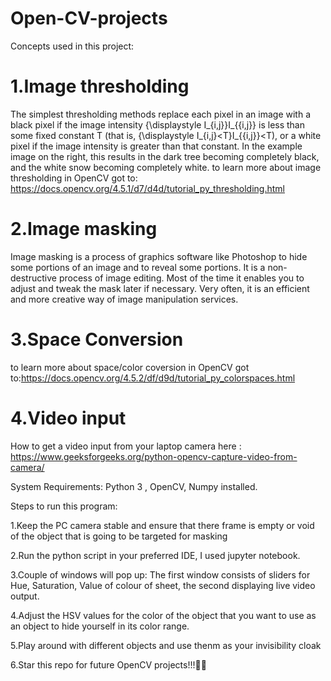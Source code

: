 # Open-CV-projects

Concepts used in this project:

# 1.Image thresholding 
  The simplest thresholding methods replace each pixel in an image with a black pixel if the image intensity {\displaystyle I_{i,j}}I_{{i,j}} is less than some fixed constant T (that is, {\displaystyle I_{i,j}<T}I_{{i,j}}<T), or a white pixel if the image intensity is greater than that constant. In the example image on the right, this results in the dark tree becoming completely black, and the white snow becoming completely white.
   to learn more about image thresholding in OpenCV got to: https://docs.opencv.org/4.5.1/d7/d4d/tutorial_py_thresholding.html

# 2.Image masking
   Image masking is a process of graphics software like Photoshop to hide some portions of an image and to reveal some portions. It is a non-destructive process of image editing. Most of the time it enables you to adjust and tweak the mask later if necessary. Very often, it is an efficient and more creative way of image manipulation services.

# 3.Space Conversion 
  to learn more about space/color coversion in OpenCV got to:https://docs.opencv.org/4.5.2/df/d9d/tutorial_py_colorspaces.html

# 4.Video input 
   How to get a video input from your laptop camera here : https://www.geeksforgeeks.org/python-opencv-capture-video-from-camera/

System Requirements: Python 3 , OpenCV, Numpy installed.

Steps to run this program:

1.Keep the PC camera stable and ensure that there frame is empty or void of the object that is going to be targeted for masking

2.Run the python script in your preferred IDE, I used jupyter notebook.

3.Couple of windows will pop up: The first window consists of sliders for Hue, Saturation, Value of colour of sheet, the second displaying live video output.

4.Adjust the HSV values for the color of the object that you want to use as an object to hide yourself in its color range.

5.Play around with different objects and use thenm as your invisibility cloak

6.Star this repo for future OpenCV projects!!!💯✨
